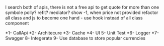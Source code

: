 I search both of apis, there is not a free api to get quote for more than one symbole
polly? 
refit?
mediator?
show -1, when price not provided
refactor all class and js to become one hand - use hook instead of all class component


*1- CallApi
*2- Architecure
*3- Cache
*4- UI
5- Unit Test
*6- Logger
*7- Swagger
8- Integerate
9- Use database to store popular currencies